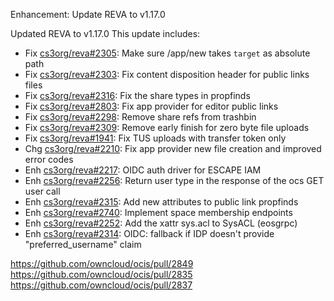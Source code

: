 Enhancement: Update REVA to v1.17.0

Updated REVA to v1.17.0
This update includes:

 * Fix [cs3org/reva#2305](https://github.com/cs3org/reva/pull/2305): Make sure /app/new takes `target` as absolute path
 * Fix [cs3org/reva#2303](https://github.com/cs3org/reva/pull/2303): Fix content disposition header for public links files
 * Fix [cs3org/reva#2316](https://github.com/cs3org/reva/pull/2316): Fix the share types in propfinds
 * Fix [cs3org/reva#2803](https://github.com/cs3org/reva/pull/2803): Fix app provider for editor public links
 * Fix [cs3org/reva#2298](https://github.com/cs3org/reva/pull/2298): Remove share refs from trashbin
 * Fix [cs3org/reva#2309](https://github.com/cs3org/reva/pull/2309): Remove early finish for zero byte file uploads
 * Fix [cs3org/reva#1941](https://github.com/cs3org/reva/pull/1941): Fix TUS uploads with transfer token only
 * Chg [cs3org/reva#2210](https://github.com/cs3org/reva/pull/2210): Fix app provider new file creation and improved error codes
 * Enh [cs3org/reva#2217](https://github.com/cs3org/reva/pull/2217): OIDC auth driver for ESCAPE IAM
 * Enh [cs3org/reva#2256](https://github.com/cs3org/reva/pull/2256): Return user type in the response of the ocs GET user call
 * Enh [cs3org/reva#2315](https://github.com/cs3org/reva/pull/2315): Add new attributes to public link propfinds
 * Enh [cs3org/reva#2740](https://github.com/cs3org/reva/pull/2740): Implement space membership endpoints
 * Enh [cs3org/reva#2252](https://github.com/cs3org/reva/pull/2252): Add the xattr sys.acl to SysACL (eosgrpc)
 * Enh [cs3org/reva#2314](https://github.com/cs3org/reva/pull/2314): OIDC: fallback if IDP doesn't provide "preferred_username" claim


https://github.com/owncloud/ocis/pull/2849
https://github.com/owncloud/ocis/pull/2835
https://github.com/owncloud/ocis/pull/2837
